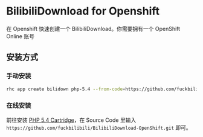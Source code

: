 # BilibiliDownload for Openshift

在 Openshift 快速创建一个 BilibiliDownload。你需要拥有一个 OpenShift Online 账号

## 安装方式

### 手动安装

```bash
rhc app create bilidown php-5.4 --from-code=https://github.com/fuckbilibili/BilibiliDownload-OpenShift.git
```

### 在线安装

前往安装 [PHP 5.4 Cartridge](https://openshift.redhat.com/app/console/application_type/cart!php-5.4)，在 Source Code 里输入 `https://github.com/fuckbilibili/BilibiliDownload-OpenShift.git` 即可。